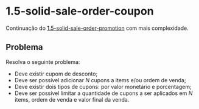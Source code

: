 # 1.5-solid-sale-order-coupon

Continuação do [1.5-solid-sale-order-promotion](../1.5-solid-sale-order-promotion/README.md) com mais complexidade.

## Problema

Resolva o seguinte problema:

- Deve existir cupom de desconto;
- Deve ser possível adicionar _N_ cupons a items e/ou ordem de venda;
- Deve existir dois tipos de cupons: por valor monetário e porcentagem;
- Deve ser possível limitar a quantidade de cupons a ser aplicados em _N_ items, ordem de venda e valor final da venda.
